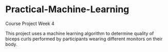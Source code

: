 # Practical-Machine-Learning
Course Project Week 4

This project uses a machine learning algorithm to determine quality of biceps curls performed by participants wearing different monitors on their body.
